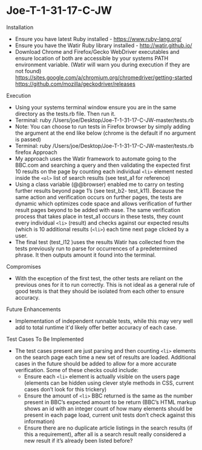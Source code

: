 # Joe-T-1-31-17-C-JW
Installation
-	Ensure you have latest Ruby installed - https://www.ruby-lang.org/
-	Ensure you have the Watir Ruby library installed - http://watir.github.io/
-	Download Chrome and Firefox/Gecko WebDriver executables and ensure location of both are accessible by your systems PATH environment variable. (Watir will warn you during execution if they are not found)
https://sites.google.com/a/chromium.org/chromedriver/getting-started 
https://github.com/mozilla/geckodriver/releases

Execution
-	Using your systems terminal window ensure you are in the same directory as the tests.rb file. Then run it. 
  - Terminal: ruby /Users/joe/Desktop/Joe-T-1-31-17-C-JW-master/tests.rb
-	Note: You can choose to run tests in Firefox browser by simply adding the argument at the end like below (chrome is the default if no argument is passed)
  -	Terminal: ruby /Users/joe/Desktop/Joe-T-1-31-17-C-JW-master/tests.rb firefox
Approach
-	My approach uses the Watir framework to automate going to the BBC.com and searching a query and then validating the expected first 10 results on the page by counting each individual `<li>` element nested inside the `<ol>` list of search results (see test_a1 for reference)
-	Using a class variable (@@browser) enabled me to carry on testing further results beyond page 1’s (see test_b2- test_k11). Because the same action and verification occurs on further pages, the tests are dynamic which optimizes code space and allows verification of further result pages beyond to be added with ease. The same verification process that takes place in test_a1 occurs in these tests, they count every individual `<li>` (result) and checks against our expected results (which is 10 additional results (`<li>`) each time next page clicked by a user.
-	The final test (test_l12 )uses the results Watir has collected from the tests previously run to parse for occurrences of a predetermined phrase. It then outputs amount it found into the terminal.

Compromises
-	With the exception of the first test, the other tests are reliant on the previous ones for it to run correctly. This is not ideal as a general rule of good tests is that they should be isolated from each other to ensure accuracy.

Future Enhancements
-	Implementation of independent runnable tests, while this may very well add to total runtime it'd likely offer better accuracy of each case.

Test Cases To Be Implemented
-	The test cases present are just parsing and then counting `<li>` elements on the search page each time a new set of results are loaded. Additional cases in the future should be added to allow for a more accurate verification. Some of these checks could include:
    - Ensure each `<li>` element is actually visible on the users page (elements can be hidden using clever style methods in CSS, current cases don’t look for this trickery)
    - Ensure the amount of `<li>` BBC returned is the same as the number present in BBC’s expected amount to be return (BBC’s HTML markup shows an id with an integer count of how many elements should be present in each page load, current unit tests don’t check against this information)
    - Ensure there are no duplicate article listings in the search results (if this a requirement), after all is a search result really considered a new result if it’s already been listed before?
